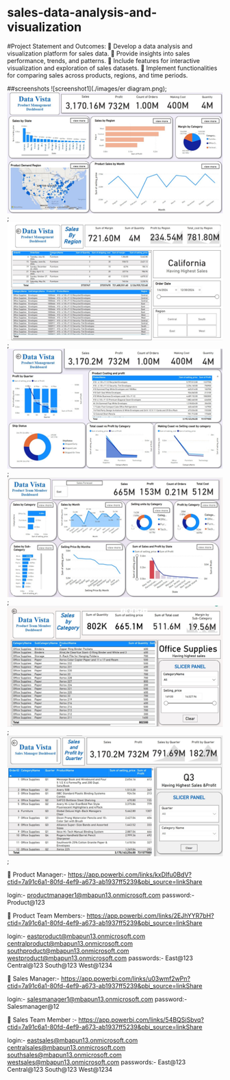 # sales-data-analysis-and-visualization

#Project Statement and Outcomes: 
	Develop a data analysis and visualization platform for sales data.
	Provide insights into sales performance, trends, and patterns.
	Include features for interactive visualization and exploration of sales datasets.
	Implement functionalities for comparing sales across products, regions, and time periods.

##screenshots
![screenshot1](./images/er diagram.png);
![screenshot2](./images/pm1.jpg);
![screenshot3](./images/PM2.jpg);
![screenshot4](./images/PM3.jpg);
![screenshot5](./images/pt1.jpg);
![screenshot6](./images/pt2.jpg);
![screenshot7](./images/sm.jpg);


	Product Manager:- https://app.powerbi.com/links/kxDIfu0BdV?ctid=7a91c6a1-80fd-4ef9-a673-ab1937ff5239&pbi_source=linkShare 

login:-
productmanager1@mbapun13.onmicrosoft.com
password:-
Product@123

	Product Team Members:- https://app.powerbi.com/links/2EJhYYR7bH?ctid=7a91c6a1-80fd-4ef9-a673-ab1937ff5239&pbi_source=linkShare 

login:-
eastproduct@mbapun13.onmicrosoft.com
centralproduct@mbapun13.onmicrosoft.com
southproduct@mbapun13.onmicrosoft.com
westproduct@mbapun13.onmicrosoft.com
passwords:-
East@123
Central@123
South@123
West@1234

	Sales Manager:- https://app.powerbi.com/links/u03wmf2wPn?ctid=7a91c6a1-80fd-4ef9-a673-ab1937ff5239&pbi_source=linkShare 

login:-
salesmanager1@mbapun13.onmicrosoft.com
password:-
Salesmanager@12

	Sales Team Member :- https://app.powerbi.com/links/54BQSiSbvq?ctid=7a91c6a1-80fd-4ef9-a673-ab1937ff5239&pbi_source=linkShare

login:-
eastsales@mbapun13.onmicrosoft.com
centralsales@mbapun13.onmicrosoft.com
southsales@mbapun13.onmicrosoft.com
westsales@mbapun13.onmicrosoft.com
passwords:-
 East@123
Central@123
South@123
 West@1234
